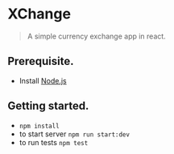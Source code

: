 # XChange
> A simple currency exchange app in react.

## Prerequisite.
  - Install [Node.js](https://nodejs.org/en/)

## Getting started.
  - `npm install`
  - to start server `npm run start:dev`
  - to run tests `npm test`
